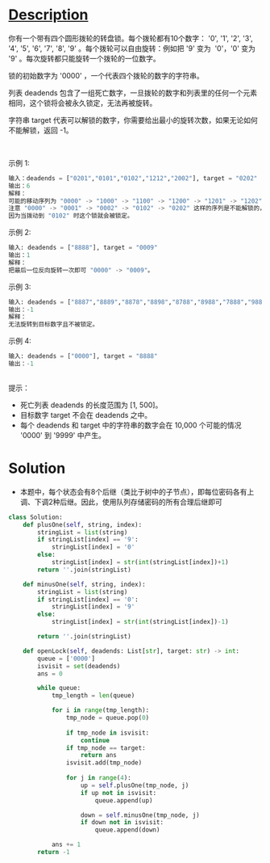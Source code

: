# [Description](https://leetcode-cn.com/problems/open-the-lock)

你有一个带有四个圆形拨轮的转盘锁。每个拨轮都有10个数字： '0', '1', '2', '3', '4', '5', '6', '7', '8', '9' 。每个拨轮可以自由旋转：例如把 '9' 变为  '0'，'0' 变为 '9' 。每次旋转都只能旋转一个拨轮的一位数字。

锁的初始数字为 '0000' ，一个代表四个拨轮的数字的字符串。

列表 deadends 包含了一组死亡数字，一旦拨轮的数字和列表里的任何一个元素相同，这个锁将会被永久锁定，无法再被旋转。

字符串 target 代表可以解锁的数字，你需要给出最小的旋转次数，如果无论如何不能解锁，返回 -1。

 

示例 1:
```python
输入：deadends = ["0201","0101","0102","1212","2002"], target = "0202"
输出：6
解释：
可能的移动序列为 "0000" -> "1000" -> "1100" -> "1200" -> "1201" -> "1202" -> "0202"。
注意 "0000" -> "0001" -> "0002" -> "0102" -> "0202" 这样的序列是不能解锁的，
因为当拨动到 "0102" 时这个锁就会被锁定。
```
示例 2:
```python
输入: deadends = ["8888"], target = "0009"
输出：1
解释：
把最后一位反向旋转一次即可 "0000" -> "0009"。
```
示例 3:
```python
输入: deadends = ["8887","8889","8878","8898","8788","8988","7888","9888"], target = "8888"
输出：-1
解释：
无法旋转到目标数字且不被锁定。
```
示例 4:
```python
输入: deadends = ["0000"], target = "8888"
输出：-1
 
```
提示：

- 死亡列表 deadends 的长度范围为 [1, 500]。
- 目标数字 target 不会在 deadends 之中。
- 每个 deadends 和 target 中的字符串的数字会在 10,000 个可能的情况 '0000' 到 '9999' 中产生。

# Solution
- 本题中，每个状态会有8个后继（类比于树中的子节点），即每位密码各有上调、下调2种后继。因此，使用队列存储密码的所有合理后继即可

```python
class Solution:
    def plusOne(self, string, index):
        stringList = list(string)
        if stringList[index] == '9':
            stringList[index] = '0'
        else:
            stringList[index] = str(int(stringList[index])+1)
        return ''.join(stringList)

    def minusOne(self, string, index):
        stringList = list(string)
        if stringList[index] == '0':
            stringList[index] = '9'
        else:
            stringList[index] = str(int(stringList[index])-1)

        return ''.join(stringList)

    def openLock(self, deadends: List[str], target: str) -> int:
        queue = ['0000']
        isvisit = set(deadends)
        ans = 0

        while queue:
            tmp_length = len(queue)

            for i in range(tmp_length):
                tmp_node = queue.pop(0)
                
                if tmp_node in isvisit:
                    continue
                if tmp_node == target:
                    return ans
                isvisit.add(tmp_node)
                
                for j in range(4):
                    up = self.plusOne(tmp_node, j)
                    if up not in isvisit:
                        queue.append(up)

                    down = self.minusOne(tmp_node, j)
                    if down not in isvisit:
                        queue.append(down)

            ans += 1
        return -1
```
